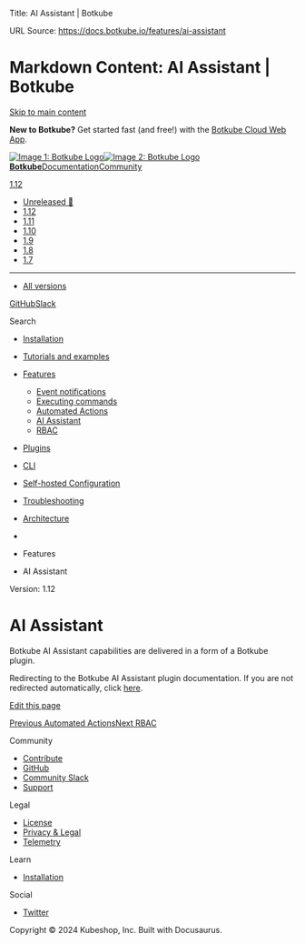 Title: AI Assistant | Botkube

URL Source: https://docs.botkube.io/features/ai-assistant

Markdown Content:
AI Assistant | Botkube
===============
       

[Skip to main content](https://docs.botkube.io/features/ai-assistant#__docusaurus_skipToContent_fallback)

**New to Botkube?** Get started fast (and free!) with the [Botkube Cloud Web App](https://app.botkube.io/).

[![Image 1: Botkube Logo](https://docs.botkube.io/images/botkube-black.svg)![Image 2: Botkube Logo](https://docs.botkube.io/images/botkube-white.svg) **Botkube**](https://docs.botkube.io/)[Documentation](https://docs.botkube.io/)[Community](https://docs.botkube.io/community/contribute/)

[1.12](https://docs.botkube.io/)

*   [Unreleased 🚧](https://docs.botkube.io/next/features/ai-assistant)
*   [1.12](https://docs.botkube.io/features/ai-assistant)
*   [1.11](https://docs.botkube.io/1.11/features/ai-assistant)
*   [1.10](https://docs.botkube.io/1.10/)
*   [1.9](https://docs.botkube.io/1.9/)
*   [1.8](https://docs.botkube.io/1.8/)
*   [1.7](https://docs.botkube.io/1.7/)
*   * * *
    
*   [All versions](https://docs.botkube.io/versions)

[GitHub](https://github.com/kubeshop/botkube)[Slack](https://join.botkube.io/)

Search

*   [Installation](https://docs.botkube.io/)
    
*   [Tutorials and examples](https://docs.botkube.io/examples-and-tutorials/)
    
*   [Features](https://docs.botkube.io/features/event-notifications)
    
    *   [Event notifications](https://docs.botkube.io/features/event-notifications)
    *   [Executing commands](https://docs.botkube.io/features/executing-commands)
    *   [Automated Actions](https://docs.botkube.io/features/actions)
    *   [AI Assistant](https://docs.botkube.io/features/ai-assistant)
    *   [RBAC](https://docs.botkube.io/features/rbac)
*   [Plugins](https://docs.botkube.io/plugins/)
    
*   [CLI](https://docs.botkube.io/cli/getting-started)
    
*   [Self-hosted Configuration](https://docs.botkube.io/self-hosted-configuration/)
    
*   [Troubleshooting](https://docs.botkube.io/troubleshooting/common-problems)
    
*   [Architecture](https://docs.botkube.io/architecture/)
    

*   [](https://docs.botkube.io/)
*   Features
*   AI Assistant

Version: 1.12

AI Assistant
============

Botkube AI Assistant capabilities are delivered in a form of a Botkube plugin.

Redirecting to the Botkube AI Assistant plugin documentation. If you are not redirected automatically, click [here](https://docs.botkube.io/plugins/ai-assistant).

[Edit this page](https://github.com/kubeshop/botkube-docs/edit/main/versioned_docs/version-1.12/features/ai-assistant.mdx)

[Previous Automated Actions](https://docs.botkube.io/features/actions)[Next RBAC](https://docs.botkube.io/features/rbac)

Community

*   [Contribute](https://docs.botkube.io/community/contribute)
*   [GitHub](https://github.com/kubeshop/botkube)
*   [Community Slack](https://join.botkube.io/)
*   [Support](https://docs.botkube.io/support)

Legal

*   [License](https://docs.botkube.io/license)
*   [Privacy & Legal](https://botkube.io/privacy-policy)
*   [Telemetry](https://docs.botkube.io/telemetry)

Learn

*   [Installation](https://docs.botkube.io/)

Social

*   [Twitter](https://twitter.com/Botkube_io)

Copyright © 2024 Kubeshop, Inc. Built with Docusaurus.

